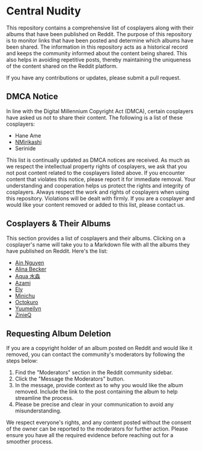 # Central Nudity

This repository contains a comprehensive list of cosplayers along with their albums that have been published on Reddit. The purpose of this repository is to monitor links that have
been posted and determine which albums have been shared.
The information in this repository acts as a historical record and keeps the community informed about the content being shared. This also helps in avoiding repetitive posts,
thereby maintaining the uniqueness of the content shared on the Reddit platform.

If you have any contributions or updates, please submit a pull request.

## DMCA Notice

In line with the Digital Millennium Copyright Act (DMCA), certain cosplayers have asked us not to share their content. The following is a list of these cosplayers:

- Hane Ame
- [NMirikashi](https://www.reddit.com/user/NMirikashi)
- Serinide

This list is continually updated as DMCA notices are received. As much as we respect the intellectual property rights of cosplayers, we ask that you not post content related to the
cosplayers listed above. If you encounter content that violates this notice, please report it for immediate removal. Your understanding and cooperation helps us protect the rights
and integrity of cosplayers. Always respect the work and rights of cosplayers when using this repository. Violations will be dealt with firmly. If you are a cosplayer and would
like your content removed or added to this list, please contact us.

## Cosplayers & Their Albums

This section provides a list of cosplayers and their albums. Clicking on a cosplayer's name will take you to a Markdown file with all the albums they have published on Reddit.
Here's the list:

* [Ain Nguyen](Ain%20Nguyen.md)
* [Alina Becker](Alina%20Becker.md)
* [Aqua 水淼](Aqua%20水淼.md)
* [Azami](Azami.md)
* [Ely](Ely.md)
* [Minichu](Minichu.md)
* [Octokuro](Octokuro.md)
* [Yuumeilyn](Yuumeilyn.md)
* [ZinieQ](ZinieQ.md)

## Requesting Album Deletion

If you are a copyright holder of an album posted on Reddit and would like it removed, you can contact the community's moderators by following the steps below:

1. Find the "Moderators" section in the Reddit community sidebar.
2. Click the "Message the Moderators" button.
3. In the message, provide context as to why you would like the album removed. Include the link to the post containing the album to help streamline the process.
4. Please be precise and clear in your communication to avoid any misunderstanding.

We respect everyone's rights, and any content posted without the consent of the owner can be reported to the moderators for further action. Please ensure you have all the required
evidence before reaching out for a smoother process.